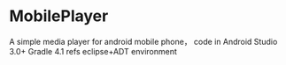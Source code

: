 # MobilePlayer
A simple media player for android mobile phone， code in Android Studio 3.0+ Gradle 4.1 refs eclipse+ADT environment
